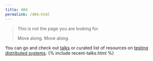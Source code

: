 ```yaml
---
title: 404
permalink: /404.html
---
```


> This is not the page you are looking for.
>
> Move along. Move along.

You can go and check out [talks](/talks) or curated list of resources
on [testing distributed systems](/testing-distributed-systems).
{% include recent-talks.html %}
